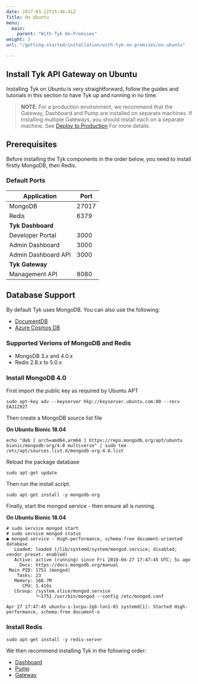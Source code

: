 ```yaml
---
date: 2017-03-22T15:46:41Z
Title: On Ubuntu
menu:
  main:
    parent: "With Tyk On-Premises"
weight: 3
url: "/getting-started/installation/with-tyk-on-premises/on-ubuntu"

---
```


## <a name="ubuntu"></a> Install Tyk API Gateway on Ubuntu

Installing Tyk on Ubuntu is very straightforward, follow the guides and tutorials in this section to have Tyk up and running in no time.

> **NOTE**: For a production environment, we recommend that the Gateway, Dashboard and Pump are installed on separate machines. If installing multiple Gateways, you should install each on a separate machine. See [Deploy to Production](https://tyk.io/docs/deploy-tyk-premise-production/) For more details.

## <a name="prerequisites"></a> Prerequisites

Before installing the Tyk components in the order below, you need to install firstly MongoDB, then Redis.

### Default Ports

| Application             | Port           |
|-------------------------|----------------|
|MongoDB                  |      27017     |
|Redis                    |      6379      |
|**Tyk Dashboard**        |                |
|Developer Portal         |      3000      |
|Admin Dashboard          |      3000      |
|Admin Dashboard API      |      3000      |
|**Tyk Gateway**          |                |
|Management API           |      8080      |

## Database Support

By default Tyk uses MongoDB. You can also use the following:

* [DocumentDB](https://aws.amazon.com/documentdb/)
* [Azure Cosmos DB](https://docs.microsoft.com/en-us/azure/cosmos-db/introduction)

### Supported Verions of MongoDB and Redis

- MongoDB 3.x and 4.0.x
- Redis 2.8.x to 5.0.x

### Install MongoDB 4.0

First import the public key as required by Ubuntu APT

```{.copyWrapper}
sudo apt-key adv --keyserver hkp://keyserver.ubuntu.com:80 --recv EA312927
```

Then create a MongoDB source list file

**On Ubuntu Bionic 18.04**

```{.copyWrapper}
echo "deb [ arch=amd64,arm64 ] https://repo.mongodb.org/apt/ubuntu bionic/mongodb-org/4.0 multiverse" | sudo tee /etc/apt/sources.list.d/mongodb-org-4.0.list
```

Reload the package database

```{.copyWrapper}
sudo apt-get update
```

Then run the install script.

```{.copyWrapper}
sudo apt-get install -y mongodb-org
```

Finally, start the mongod service - then ensure all is running.

**On Ubuntu Bionic 18.04**

```
# sudo service mongod start
# sudo service mongod status
● mongod.service - High-performance, schema-free document-oriented database
   Loaded: loaded (/lib/systemd/system/mongod.service; disabled; vendor preset: enabled)
   Active: active (running) since Fri 2018-04-27 17:47:45 UTC; 5s ago
     Docs: https://docs.mongodb.org/manual
 Main PID: 1751 (mongod)
    Tasks: 23
   Memory: 168.7M
      CPU: 1.416s
   CGroup: /system.slice/mongod.service
           └─1751 /usr/bin/mongod --config /etc/mongod.conf

Apr 27 17:47:45 ubuntu-s-1vcpu-2gb-lon1-01 systemd[1]: Started High-performance, schema-free document-o
```

### Install Redis

```{.copyWrapper}
sudo apt-get install -y redis-server
```

We then recommend installing Tyk in the following order:

- [Dashboard][2]
- [Pump][1]
- [Gateway][3]

[1]: /docs/get-started/with-tyk-on-premise/installation/on-ubuntu/analytics-pump
[2]: /docs/get-started/with-tyk-on-premise/installation/on-ubuntu/dashboard
[3]: /docs/get-started/with-tyk-on-premise/installation/on-ubuntu/gateway/
